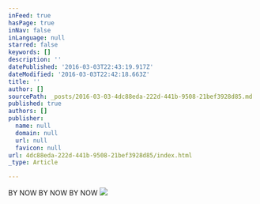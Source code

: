 ```yaml
---
inFeed: true
hasPage: true
inNav: false
inLanguage: null
starred: false
keywords: []
description: ''
datePublished: '2016-03-03T22:43:19.917Z'
dateModified: '2016-03-03T22:42:18.663Z'
title: ''
author: []
sourcePath: _posts/2016-03-03-4dc88eda-222d-441b-9508-21bef3928d85.md
published: true
authors: []
publisher:
  name: null
  domain: null
  url: null
  favicon: null
url: 4dc88eda-222d-441b-9508-21bef3928d85/index.html
_type: Article

---
```

BY NOW BY NOW BY NOW
![](https://the-grid-user-content.s3-us-west-2.amazonaws.com/e3ba099f-2284-4d55-9985-abe9a2916adc.jpg)